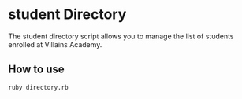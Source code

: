 # student Directory #

The student directory script allows you to manage the list of students
enrolled at Villains Academy.

## How to use ##

```shell
ruby directory.rb
```

